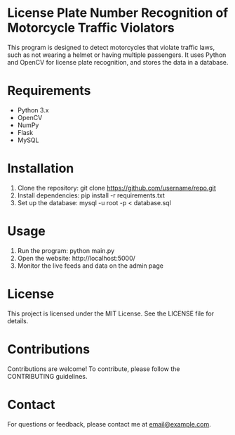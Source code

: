 # License Plate Number Recognition of Motorcycle Traffic Violators


This program is designed to detect motorcycles that violate traffic laws, such as not wearing a helmet or having multiple passengers. It uses Python and OpenCV for license plate recognition, and stores the data in a database.

# Requirements
* Python 3.x
* OpenCV
* NumPy
* Flask
* MySQL

# Installation
1. Clone the repository: git clone https://github.com/username/repo.git
2. Install dependencies: pip install -r requirements.txt
3. Set up the database: mysql -u root -p < database.sql

# Usage
1. Run the program: python main.py
2. Open the website: http://localhost:5000/
3. Monitor the live feeds and data on the admin page

# License
This project is licensed under the MIT License. See the LICENSE file for details.

# Contributions
Contributions are welcome! To contribute, please follow the CONTRIBUTING guidelines.

# Contact
For questions or feedback, please contact me at email@example.com.

